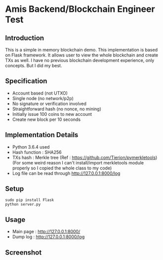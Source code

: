 # Amis Backend/Blockchain Engineer Test

## Introduction
This is a simple in memory blockchain demo. This implementation is based on Flask framework. It allows user to view the whole blockchain and create TXs as well. I have no previous blockchain development experience, only concepts. But I did my best.

## Specification
- Account based (not UTXO)
- Single node (no network/p2p)
- No signature or verification involved
- Straightforward hash (no nonce, no mining)
- Initially issue 100 coins to new account
- Create new block per 10 seconds

## Implementation Details
- Python 3.6.4 used
- Hash function : SHA256
- TXs hash : Merkle tree (Ref : https://github.com/Tierion/pymerkletools) (For some weird reason I can't install/import merkletools module properly so I copied the whole class to my code)
- Log file can be read through http://127.0.0.1:8000/log

## Setup
```
sudo pip install Flask
python server.py
```

## Usage
- Main page : http://127.0.0.1:8000/
- Dump log : http://127.0.0.1:8000/log

## Screenshot
